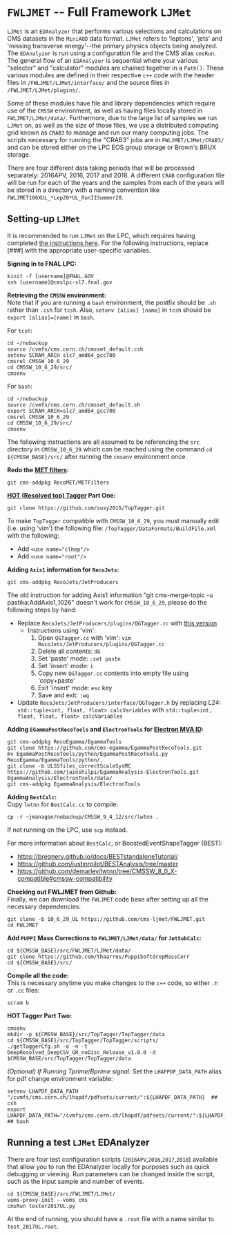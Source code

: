 # `FWLJMET` -- Full Framework `LJMet`
`LJMet` is an `EDAnalyzer` that performs various selections and calculations on CMS datasets in the `MiniAOD` data format. `LJMet` refers to 'leptons', 'jets' and 'missing transverse energy'--the primary physics objects being analyzed. The `EDAnalyzer` is run using a configuration file and the CMS alias `cmsRun`. The general flow of an `EDAnalyzer` is sequential where your various "selector" and "calculator" modules are chained together in a `Path()`. These various modules are defined in their respective `c++` code with the header files in `/FWLJMET/LJMet/interface/` and the source files in `/FWLJMET/LJMet/plugins/`. 

Some of these modules have file and library dependencies which require use of the `CMSSW` environment, as well as having files locally stored in `FWLJMET/LJMet/data/`. Furthermore, due to the large list of samples we run `LJMet` on, as well as the size of those files, we use a distributed computing grid known as `CRAB3` to manage and run our many computing jobs. The scripts necessary for running the "CRAB3" jobs are in `FWLJMET/LJMet/CRAB3/` and can be stored either on the LPC EOS group storage or Brown's BRUX storage. 

There are four different data taking periods that will be processed separately: 2016APV, 2016, 2017 and 2018. A different `CRAB` configuration file will be run for each of the years and the samples from each of the years will be stored in a directory with a naming convention like `FWLJMET106XUL_*Lep20*UL_RunIISummer20`.

## Setting-up `LJMet`  
It is recommended to run `LJMet` on the LPC, which requires having completed [the instructions here](https://uscms.org/uscms_at_work/computing/getstarted/uaf.shtml). For the following instructions, replace [###] with the appropriate user-specific variables.

__Signing in to FNAL LPC:__	

	kinit -f [username]@FNAL.GOV
	ssh [username]@cmslpc-sl7.fnal.gov

__Retrieving the `CMSSW` environment:__  
Note that if you are running a `bash` environment, the postfix should be `.sh` rather than `.csh` for `tcsh`. Also, `setenv [alias] [name]` in `tcsh` should be `export [alias]=[name]` in `bash`.

For `tcsh`:
	
	cd ~/nobackup
	source /cvmfs/cms.cern.ch/cmsset_default.csh
	setenv SCRAM_ARCH slc7_amd64_gcc700
	cmsrel CMSSW_10_6_29
	cd CMSSW_10_6_29/src/
	cmsenv

For `bash`:
	
	cd ~/nobackup
	source /cvmfs/cms.cern.ch/cmsset_default.sh
	export SCRAM_ARCH=slc7_amd64_gcc700
	cmsrel CMSSW_10_6_29
	cd CMSSW_10_6_29/src/
	cmsenv
	
The following instructions are all assumed to be referencing the `src` directory in `CMSSW_10_6_29` which can be reached using the command `cd ${CMSSW_BASE}/src/` after running the `cmsenv` environment once.
	
__Redo the [MET filters](https://twiki.cern.ch/twiki/bin/viewauth/CMS/MissingETOptionalFiltersRun2):__
	
	git cms-addpkg RecoMET/METFilters

__[HOT (Resolved top) Tagger](https://github.com/susy2015/TopTagger/tree/master/TopTagger#instructions-for-saving-tagger-results-to-nanoaod-with-cmssw_9_4_11) Part One:__

	git clone https://github.com/susy2015/TopTagger.git
	
To make `TopTagger` compatible with `CMSSW_10_6_29`, you must manually edit (i.e. using 'vim') the following file: `/TopTagger/DataFormats/BuildFile.xml` with the following:
* Add `<use name="clhep"/>`
* Add `<use name="root"/>`
	
__Adding `Axis1` information for `RecoJets`:__

	git cms-addpkg RecoJets/JetProducers

The old instruction for adding Axis1 information "git cms-merge-topic -u pastika:AddAxis1_1026" doesn't work for `CMSSW_10_6_29`, please do the following steps by hand:
* Replace `RecoJets/JetProducers/plugins/QGTagger.cc` with [this version](https://github.com/jingyuluo/QG_SA/blob/master/QGTagger.cc)
	* Instructions using 'vim':
		1. Open `QGTagger.cc` with 'vim': `vim RecoJets/JetProducers/plugins/QGTagger.cc`
		2. Delete all contents: `dG`
		3. Set 'paste' mode: `:set paste`
		4. Set 'insert' mode: `i`
		5. Copy new `QGTagger.cc` contents into empty file using 'copy+paste'
		6. Exit 'insert' mode: `esc` key
		7. Save and exit: `:wq`
* Update `RecoJets/JetProducers/interface/QGTagger.h` by replacing L24: `std::tuple<int, float, float> calcVariables` with `std::tuple<int, float, float, float> calcVariables`

__Adding `EGammaPostRecoTools` and `ElectronTools` for [Electron MVA ID](https://twiki.cern.ch/twiki/bin/view/CMS/EgammaMiniAODV2):__

	git cms-addpkg RecoEgamma/EgammaTools
	git clone https://github.com/cms-egamma/EgammaPostRecoTools.git
	mv EgammaPostRecoTools/python/EgammaPostRecoTools.py RecoEgamma/EgammaTools/python/.
	git clone -b ULSSfiles_correctScaleSysMC https://github.com/jainshilpi/EgammaAnalysis-ElectronTools.git EgammaAnalysis/ElectronTools/data/
	git cms-addpkg EgammaAnalysis/ElectronTools

__Adding `BestCalc`:__  
Copy `lwtnn` for `BestCalc.cc` to compile:

	cp -r ~jmanagan/nobackup/CMSSW_9_4_12/src/lwtnn .
	
If not running on the LPC, use `scp` instead. 

For more information about `BestCalc`, or BoostedEventShapeTagger (BEST):
* https://bregnery.github.io/docs/BESTstandaloneTutorial/
* https://github.com/justinrpilot/BESTAnalysis/tree/master
* https://github.com/demarley/lwtnn/tree/CMSSW_8_0_X-compatible#cmssw-compatibility

__Checking out FWLJMET from Github:__  
Finally, we can download the `FWLJMET` code base after setting up all the necessary dependencies:

	git clone -b 10_6_29_UL https://github.com/cms-ljmet/FWLJMET.git
	cd FWLJMET

__Add `PUPPI` Mass Corrections to `FWLJMET/LJMet/data/` for `JetSubCalc`:__  

	cd ${CMSSW_BASE}/src/FWLJMET/LJMet/data/
	git clone https://github.com/thaarres/PuppiSoftdropMassCorr
	cd ${CMSSW_BASE}/src/

__Compile all the code:__  
This is necessary anytime you make changes to the `c++` code, so either `.h` or `.cc` files:

	scram b

__HOT Tagger Part Two:__  

	cmsenv
	mkdir -p ${CMSSW_BASE}/src/TopTagger/TopTagger/data
	cd ${CMSSW_BASE}/src/TopTagger/TopTagger/scripts/
	./getTaggerCfg.sh -o -n -t DeepResolved_DeepCSV_GR_noDisc_Release_v1.0.0 -d $CMSSW_BASE/src/TopTagger/TopTagger/data

_(Optional) If Running Tprime/Bprime signal:_
Set the `LHAFPDF_DATA_PATH` alias for pdf change environment variable:

	setenv LHAPDF_DATA_PATH "/cvmfs/cms.cern.ch/lhapdf/pdfsets/current/":${LHAPDF_DATA_PATH}  ## csh
	export LHAPDF_DATA_PATH="/cvmfs/cms.cern.ch/lhapdf/pdfsets/current/":${LHAPDF_DATA_PATH}  ## bash


## Running a test `LJMet` EDAnalyzer
There are four test configuration scripts (`2016APV`,`2016`,`2017`,`2018`) available that allow you to run the EDAnalyzer locally for purposes such as quick debugging or viewing. Run parameters can be changed inside the script, such as the input sample and number of events. 

    cd ${CMSSW_BASE}/src/FWLJMET/LJMet/
    voms-proxy-init --voms cms
    cmsRun tester2017UL.py 

At the end of running, you should have a `.root` file with a name similar to `test_2017UL.root`.
